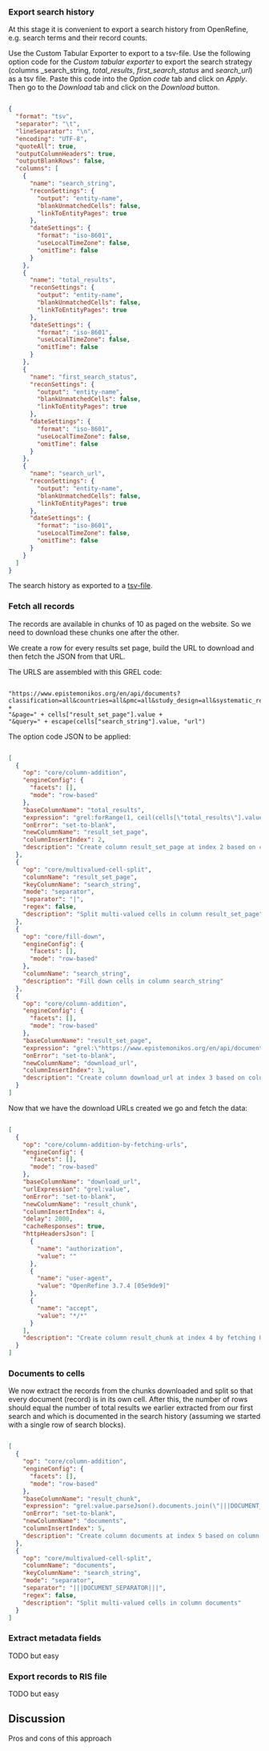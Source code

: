 ### Export search history

At this stage it is convenient to export a search history from OpenRefine, e.g. search terms and their record counts. 

Use the Custom Tabular Exporter to export to a tsv-file. Use the following option code for the _Custom tabular exporter_ to export the search strategy (columns _search_string, _total_results_, _first_search_status_ and _search_url_) as a tsv file. Paste this code into the _Option code_ tab and click on _Apply_. Then go to the _Download_ tab and click on the _Download_ button.

```json

{
  "format": "tsv",
  "separator": "\t",
  "lineSeparator": "\n",
  "encoding": "UTF-8",
  "quoteAll": true,
  "outputColumnHeaders": true,
  "outputBlankRows": false,
  "columns": [
    {
      "name": "search_string",
      "reconSettings": {
        "output": "entity-name",
        "blankUnmatchedCells": false,
        "linkToEntityPages": true
      },
      "dateSettings": {
        "format": "iso-8601",
        "useLocalTimeZone": false,
        "omitTime": false
      }
    },
    {
      "name": "total_results",
      "reconSettings": {
        "output": "entity-name",
        "blankUnmatchedCells": false,
        "linkToEntityPages": true
      },
      "dateSettings": {
        "format": "iso-8601",
        "useLocalTimeZone": false,
        "omitTime": false
      }
    },
    {
      "name": "first_search_status",
      "reconSettings": {
        "output": "entity-name",
        "blankUnmatchedCells": false,
        "linkToEntityPages": true
      },
      "dateSettings": {
        "format": "iso-8601",
        "useLocalTimeZone": false,
        "omitTime": false
      }
    },
    {
      "name": "search_url",
      "reconSettings": {
        "output": "entity-name",
        "blankUnmatchedCells": false,
        "linkToEntityPages": true
      },
      "dateSettings": {
        "format": "iso-8601",
        "useLocalTimeZone": false,
        "omitTime": false
      }
    }
  ]
}

```

The search history as exported to a [tsv-file](data/Epistemonikos/Epistemonikos-search-history.tsv).


### Fetch all records

The records are available in chunks of 10 as paged on the website. So we need to download these chunks one after the other.

We create a row for every results set page, build the URL to download and then fetch the JSON from that URL.

The URLS are assembled with this GREL code:

```grel

"https://www.epistemonikos.org/en/api/documents?classification=all&countries=all&pmc=all&study_design=all&systematic_review_type=all&type_of_meta_analysis=all&protocol=no&q=" +
"&page=" + cells["result_set_page"].value +
"&query=" + escape(cells["search_string"].value, "url")

```

The option code JSON to be applied:

```json

[
  {
    "op": "core/column-addition",
    "engineConfig": {
      "facets": [],
      "mode": "row-based"
    },
    "baseColumnName": "total_results",
    "expression": "grel:forRange(1, ceil(cells[\"total_results\"].value / 10.0) + 1, 1, v, v).join(\"|\")",
    "onError": "set-to-blank",
    "newColumnName": "result_set_page",
    "columnInsertIndex": 2,
    "description": "Create column result_set_page at index 2 based on column total_results using expression grel:forRange(1, ceil(cells[\"total_results\"].value / 10.0) + 1, 1, v, v).join(\"|\")"
  },
  {
    "op": "core/multivalued-cell-split",
    "columnName": "result_set_page",
    "keyColumnName": "search_string",
    "mode": "separator",
    "separator": "|",
    "regex": false,
    "description": "Split multi-valued cells in column result_set_page"
  },
  {
    "op": "core/fill-down",
    "engineConfig": {
      "facets": [],
      "mode": "row-based"
    },
    "columnName": "search_string",
    "description": "Fill down cells in column search_string"
  },
  {
    "op": "core/column-addition",
    "engineConfig": {
      "facets": [],
      "mode": "row-based"
    },
    "baseColumnName": "result_set_page",
    "expression": "grel:\"https://www.epistemonikos.org/en/api/documents?classification=all&countries=all&pmc=all&study_design=all&systematic_review_type=all&type_of_meta_analysis=all&protocol=no&q=\" +\n\"&page=\" + cells[\"result_set_page\"].value +\n\"&query=\" + escape(cells[\"search_string\"].value, \"url\")",
    "onError": "set-to-blank",
    "newColumnName": "download_url",
    "columnInsertIndex": 3,
    "description": "Create column download_url at index 3 based on column result_set_page using expression grel:\"https://www.epistemonikos.org/en/api/documents?classification=all&countries=all&pmc=all&study_design=all&systematic_review_type=all&type_of_meta_analysis=all&protocol=no&q=\" +\n\"&page=\" + cells[\"result_set_page\"].value +\n\"&query=\" + escape(cells[\"search_string\"].value, \"url\")"
  }
]

```

Now that we have the download URLs created we go and fetch the data:

```json

[
  {
    "op": "core/column-addition-by-fetching-urls",
    "engineConfig": {
      "facets": [],
      "mode": "row-based"
    },
    "baseColumnName": "download_url",
    "urlExpression": "grel:value",
    "onError": "set-to-blank",
    "newColumnName": "result_chunk",
    "columnInsertIndex": 4,
    "delay": 2000,
    "cacheResponses": true,
    "httpHeadersJson": [
      {
        "name": "authorization",
        "value": ""
      },
      {
        "name": "user-agent",
        "value": "OpenRefine 3.7.4 [05e9de9]"
      },
      {
        "name": "accept",
        "value": "*/*"
      }
    ],
    "description": "Create column result_chunk at index 4 by fetching URLs based on column download_url using expression grel:value"
  }
]

```


### Documents to cells

We now extract the records from the chunks downloaded and split so that every document (record) is in its own cell. After this, the number of rows should equal the number of total results we earlier extracted from our first search and which is documented in the search history (assuming we started with a single row of search blocks).

```json

[
  {
    "op": "core/column-addition",
    "engineConfig": {
      "facets": [],
      "mode": "row-based"
    },
    "baseColumnName": "result_chunk",
    "expression": "grel:value.parseJson().documents.join(\"|||DOCUMENT_SEPARATOR|||\")",
    "onError": "set-to-blank",
    "newColumnName": "documents",
    "columnInsertIndex": 5,
    "description": "Create column documents at index 5 based on column result_chunk using expression grel:value.parseJson().documents.join(\"|||DOCUMENT_SEPARATOR|||\")"
  },
  {
    "op": "core/multivalued-cell-split",
    "columnName": "documents",
    "keyColumnName": "search_string",
    "mode": "separator",
    "separator": "|||DOCUMENT_SEPARATOR|||",
    "regex": false,
    "description": "Split multi-valued cells in column documents"
  }
]

```


### Extract metadata fields

TODO but easy

### Export records to RIS file

TODO but easy


## Discussion

Pros and cons of this approach
